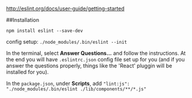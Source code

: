 http://eslint.org/docs/user-guide/getting-started

##Installation

`npm install eslint --save-dev`

config setup: `./node_modules/.bin/eslint --init`

In the terminal, select **Answer Questions...** and follow the instructions. At the end you will have `.eslintrc.json` config file set up for you (and if you answer the questions properly, things like the 'React' pluggin will be installed for you).

In the `package.json`, under **Scripts**,  add `"lint:js": "./node_modules/.bin/eslint ./lib/components/**/*.js"`
